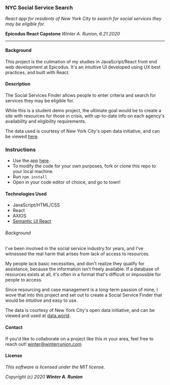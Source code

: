 ### NYC Social Service Search
_React app for residents of New York City to search for social services they may be eligible for._

**Epicodus React Capstone** 
_Winter A. Runion, 6.21.2020_
*****
#### Background 
This project is the culimation of my studies in JavaScript/React front end web development at Epicodus. It's an intuitive UI developed using UX best practices, and built with React. 

#### Description
The Social Services Finder allows people to enter criteria and search for services they may be eligible for. 

While this is a student demo project, the ultimate goal would be to create a site with resources for those in crisis, with up-to-date info on each agency's availability and eligibility requirements.

The data used is courtesy of New York City's open data initiative, and can be viewed [here](https://data.world/city-of-ny/pqg4-dm6b).

### Instructions

* Use the app [here](https://wrunion.github.io/epicodus-capstone/).
* To modify the code for your own purposes, fork or clone this repo to your local machine.
* Run ```npm install``` 
* Open in your code editor of choice, and go to town!

#### Technologies Used
* JavaScript/HTML/CSS
* React
* AXIOS
* [Semantic UI React](https://react.semantic-ui.com/)




###### Background

I've been involved in the social service industry for years, and I've witnessed the real harm that arises from lack of access to resources. 

My people lack basic necessities, and don't realize they qualify for assistance, because the information isn't freely available. If a database of resources exists at all, it's often in a format that's difficult or impossible for people to access.

Since resourcing and case management is a long-term passion of mine, I wove that into this project and set out to create a Social Service Finder that would be intuitive and easy to use. 

The data is courtesy of New York City's open data initiative, and can be viewed and used at [data.world](https://data.world/city-of-ny/pqg4-dm6b). 

#### Contact

If you'd like to collaborate on a project like this in your area, feel free to reach out! winter@winterrunion.com

#### License
_This software is licensed under the MIT license._

_Copyright (c) 2020 **Winter A. Runion**_
